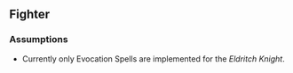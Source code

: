 ## Fighter

### Assumptions

- Currently only Evocation Spells are implemented for the _Eldritch Knight_.